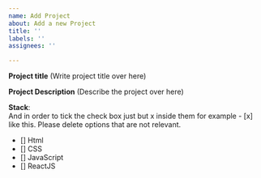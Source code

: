 ```yaml
---
name: Add Project
about: Add a new Project
title: ''
labels: ''
assignees: ''

---
```


**Project title**
(Write project title over here)

**Project Description**
(Describe the project over here)

**Stack**:  
And in order to tick the check box just but x inside them for example - [x] like this. Please delete options that are not relevant.

- [] Html
- [] CSS
- [] JavaScript
- [] ReactJS

